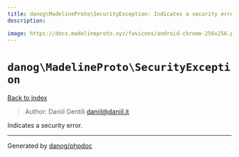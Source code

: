 ```yaml
---
title: danog\MadelineProto\SecurityException: Indicates a security error.
description: 

image: https://docs.madelineproto.xyz/favicons/android-chrome-256x256.png
---
```

# `danog\MadelineProto\SecurityException`
[Back to index](../../index.md)

> Author: Daniil Gentili <daniil@daniil.it>  
  

Indicates a security error.  



---
Generated by [danog/phpdoc](https://phpdoc.daniil.it)
